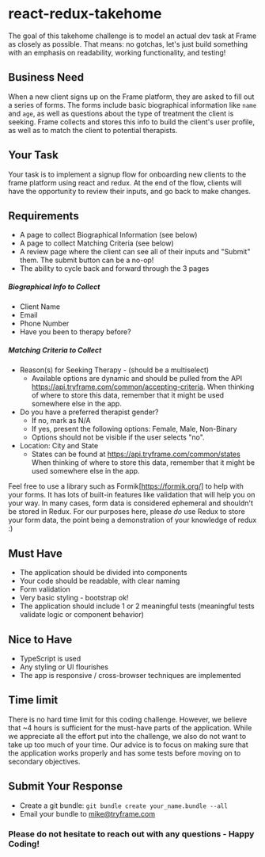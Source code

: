 # react-redux-takehome

The goal of this takehome challenge is to model an actual dev task at Frame as closely as possible. That means: no gotchas, let's just build something with an emphasis on readability, working functionality, and testing!

## Business Need
When a new client signs up on the Frame platform, they are asked to fill out a series of forms. The forms include basic biographical information like `name` and `age`, as well as questions about the type of treatment the client is seeking. Frame collects and stores this info to build the client's user profile, as well as to match the client to potential therapists.

## Your Task
Your task is to implement a signup flow for onboarding new clients to the frame platform using react and redux. At the end of the flow, clients will have the opportunity to review their inputs, and go back to make changes.

## Requirements
- A page to collect Biographical Information (see below)
- A page to collect Matching Criteria (see below)
- A review page where the client can see all of their inputs and "Submit" them. The submit button can be a no-op!
- The ability to cycle back and forward through the 3 pages

##### Biographical Info to Collect
- Client Name
- Email
- Phone Number
- Have you been to therapy before?

##### Matching Criteria to Collect
- Reason(s) for Seeking Therapy - (should be a multiselect)
  - Available options are dynamic and should be pulled from the API https://api.tryframe.com/common/accepting-criteria. When thinking of where to store this data, remember that it might be used somewhere else in the app.
- Do you have a preferred therapist gender?
  - If no, mark as N/A
  - If yes, present the following options: Female, Male, Non-Binary
  - Options should not be visible if the user selects "no".
- Location: City and State
  - States can be found at https://api.tryframe.com/common/states When thinking of where to store this data, remember that it might be used somewhere else in the app.

Feel free to use a library such as Formik[https://formik.org/] to help with your forms. It has lots of built-in features like validation that will help you on your way. In many cases, form data is considered ephemeral and shouldn't be stored in Redux. For our purposes here, please _do_ use Redux to store your form data, the point being a demonstration of your knowledge of redux :)

## Must Have

- The application should be divided into components
- Your code should be readable, with clear naming
- Form validation
- Very basic styling - bootstrap ok!
- The application should include 1 or 2 meaningful tests (meaningful tests validate logic or component behavior)

## Nice to Have

- TypeScript is used
- Any styling or UI flourishes
- The app is responsive / cross-browser techniques are implemented

## Time limit
There is no hard time limit for this coding challenge. However, we believe that ~4 hours is sufficient for the must-have parts of the application. While we appreciate all the effort put into the challenge, we also do not want to take up too much of your time. Our advice is to focus on making sure that the application works properly and has some tests before moving on to secondary objectives.

## Submit Your Response

- Create a git bundle: `git bundle create your_name.bundle --all`
- Email your bundle to mike@tryframe.com

### Please do not hesitate to reach out with any questions - Happy Coding!
